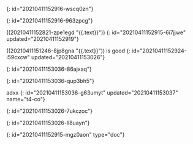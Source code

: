 {: id="20210411152916-wscq0zn"}

{: id="20210411152916-963zpcg"}

((20210411152821-zpe1egd "{{.text}}"))
{: id="20210411152915-6i7jjwe" updated="20210411152919"}

((20210411151246-8jp8gna "{{.text}}")) is good
{: id="20210411152924-i59cxcw" updated="20210411153026"}

{: id="20210411153036-86ajxaq"}

{: id="20210411153036-qup3bh5"}

adxx
{: id="20210411153036-g63umyt" updated="20210411153037" name="t4-co"}

{: id="20210411153026-7ukczoc"}

{: id="20210411153026-ll8uayn"}


{: id="20210411152915-mgz0aon" type="doc"}
